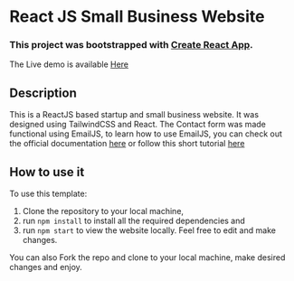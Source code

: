 # React JS Small Business Website

### This project was bootstrapped with [Create React App](https://github.com/facebook/create-react-app).


The Live demo is available [Here]([https://mld-prototype.netlify.app](https://seacoast.vercel.app))

## Description

This is a ReactJS based startup and small business website. 
It was designed using TailwindCSS and React. 
The Contact form was made functional using EmailJS, to learn how to use EmailJS, you can check out the official documentation [here](https://www.emailjs.com/docs/) or follow this short tutorial [here](https://senuravihanjayadeva.medium.com/send-emails-using-react-through-emailjs-a9d4b21193a7) 

## How to use it

To use this template:
1. Clone the repository to your local machine, 
2. run `npm install` to install all the required dependencies and
3. run `npm start` to view the website locally.
Feel free to edit and make changes. 

You can also Fork the repo and clone to your local machine, make desired changes and enjoy.
